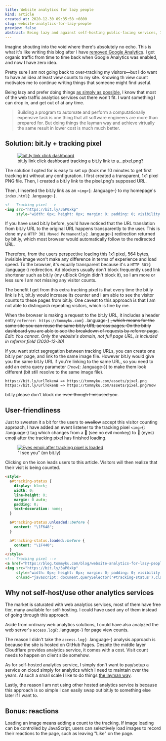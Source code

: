 ```yaml
---
title: Website analytics for lazy people
kind: article
created_at: 2020-12-30 09:35:58 +0800
slug: website-analytics-for-lazy-people
preview: false
abstract: Being lazy and against self-hosting public-facing services, I made others do it for me
---
```


Imagine shouting into the void where there's absolutely no echo. This is what it's like writing this blog after I have [removed Google Analytics](/blog/no-more-google-analytics/). I got organic traffic from time to time back when Google Analytics was enabled, and now I have zero idea.

Pretty sure I am not going back to over-tracking my visitors&mdash;but I do want to have an idea at least view counts to my site. Knowing th view count motivates me to continue writing things that someone might find useful.

Being lazy and prefer doing things [as simply as possible](/blog/doing-things-the-layman-way/), I know that most of the web traffic analytics services out there won't fit. I want something I can drop in, and get out of at any time.

> Building a program to automate and perform a computationally expensive task is one thing that all software engineers are more than prepared for. But doing things the layman way and achieve virtually the same result in lower cost is much much better.

## Solution: bit.ly + tracking pixel

<figure>
  <a href="./5feacee4935d9tracking.png" target="_blank">
    <img src="./5feacee4935d9tracking.png" style="max-width: 100%;" alt="bit.ly link click dashboard">
  </a>
<figcaption>bit.ly link click dashboard tracking a bit.ly link to a...pixel.png?</figcaption>
</figure>

The solution I opted for is easy to set up (took me 10 minutes to get first tracking in) without any configuration. I first created a transparent, 1x1 pixel PNG file. Then, I created a bit.ly link to the pixel.png's supposed URL.

Then, I inserted the bit.ly link as an `<img>`{: .language-} to my homepage's `index.html`{: .language-}.

~~~html
<!-- Tracking pixel -->
<img src="https://bit.ly/3aP0xkp"
     style="width: 0px; height: 0px; margin: 0; padding: 0; visibility: hidden;" />
~~~

If you have used bit.ly before, you'd have noticed that the URL translation from bit.ly URL to the original URL happens transparently to the user. This is done my a `HTTP 301 Moved Permanently`{: .language-} redirection returned by bit.ly, which most browser would automatically follow to the redirected URL.

Therefore, from the users perspective loading this 1x1 pixel, 564 bytes, invisible image won't make any difference in terms of experience and load speed. To the browser, it's equally transparent because it's a `HTTP 301`{: .language-} redirection. Ad blockers usually don't block frequently used link shortener such as bit.ly (my uBlock Origin didn't block it), so I am more or less sure I am not missing any visitor counts.

The benefit I get from this extra tracking pixel is that every time the bit.ly link is hit, bit.ly would increase its counter and I am able to see the visitor counts to these pages from bit.ly. One caveat to this approach is that I am not able to distinguish repeating visitors, which is fine by me.

When the browser is making a request to the bit.ly URL, it includes a header entry `referrer: https://tommyku.com`{: .language-} <s>, which means for the same site you can reuse the same bit.ly URL across pages. On the bit.ly dashboard you are able to see the breakdown of requests by referrer page.</s> <i>Edit: You cannot. Only the website's domain, not full page URL, is included in referrer field (2020-12-30)</i>

If you want strict segregation between tracking URLs, you can create one bit.ly per page, and link to the same image file. However bit.ly would give you the same bit.ly URL if you're linking to the same URL, so you need to add an extra query parameter (`?now`{: .language-}) to make them look different (bit still resolve to the same image file).

~~~text
https://bit.ly/urlTokenA => https://tommyku.com/assets/pixel.png
https://bit.ly/urlTokenB => https://tommyku.com/assets/pixel.png?now
~~~

bit.ly please don't block me <s>even though I misused you</s>.

## User-friendliness

Just to sweeten it a bit for the users to <s>swallow</s> accept this visitor counting approach, I have added an event listener to the tracking pixel `<img>`{: .language-} tag which changes from a &#128584; (see no evil monkey) to &#128064; (eyes) emoji after the tracking pixel has finished loading.

<figure>
  <a href="./5feb2b0f3aaaetracking-eye-eye.png" target="_blank">
    <img src="./5feb2b0f3aaaetracking-eye-eye.png" style="max-width: 100%;" alt="Eyes emoji after tracking pixel is loaded">
  </a>
<figcaption>"I see you" (on bit.ly)</figcaption>
</figure>

Clicking on the icon leads users to this article. Visitors will then realize that their visit is being counted.

~~~html
<style>
  a#tracking-status {
    display: block;
    width: 0;
    line-height: 0;
    margin: 0 auto;
    padding: 0;
    text-decoration: none;
  }

  a#tracking-status.unloaded::before {
    content: "\1F648";
  }

  a#tracking-status.loaded::before {
    content: "\1F440";
  }
</style>
<!-- Tracking pixel -->
<a href="https://blog.tommyku.com/blog/website-analytics-for-lazy-people" id="tracking-status" class="unloaded" title="Tracking Indicator"></a>
<img src="https://bit.ly/3aP0xkp"
     style="width: 0px; height: 0px; margin: 0; padding: 0; visibility: hidden;"
     onload="javascript: document.querySelector('#tracking-status').classList.replace('unloaded', 'loaded')" />
~~~

## Why not self-host/use other analytics services

The market is saturated with web analytics services, most of them have free tier, many available for self-hosting. I could have used any of them instead of going through this approach.

Aside from ordinary web analytics solutions, I could have also analyzed the web server's `access.log`{: .language-} for page view counts.

The reason I didn't take the `access.log`{: .language-} analysis approach is because the site is hosted on GitHub Pages. Despite the middle layer Cloudflare provides analytics service, it comes with a cost. Visit count needs to happen on client side somehow.

As for self-hosted analytics service, I simply don't want to pay/setup a service on cloud simply for analytics which I need to maintain over the years. At such a small scale I like to do things [the layman way](/blog/doing-things-the-layman-way/).

Lastly, the reason I am not using other hosted analytics service is because this approach is so simple I can easily swap out bit.ly to something else later if I want to. 

## Bonus: reactions

Loading an image means adding a count to the tracking. If image loading can be controlled by JavaScript, users can selectively load images to record their reactions to the page, such as leaving "Like" on the page.
